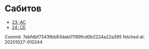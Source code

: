 # Сабитов
- [23: AC](23.md)
- [24: CE](24.md)

Commit: 7ebfdbf7343fbb83dab01199fcd0b2224a22a395
 fetched at: 20201027-010244
